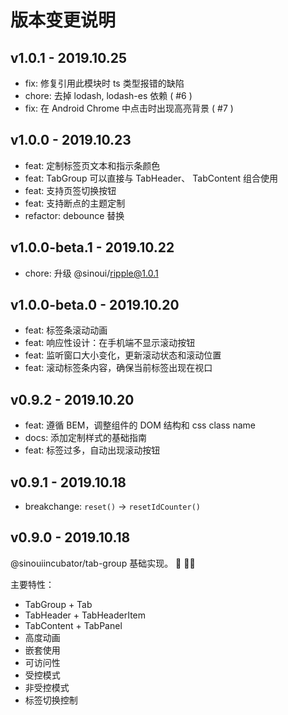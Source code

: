 # 版本变更说明

## v1.0.1 - 2019.10.25

- fix: 修复引用此模块时 ts 类型报错的缺陷
- chore: 去掉 lodash, lodash-es 依赖 ( #6 )
- fix: 在 Android Chrome 中点击时出现高亮背景 ( #7 )

## v1.0.0 - 2019.10.23

- feat: 定制标签页文本和指示条颜色
- feat: TabGroup 可以直接与 TabHeader、 TabContent 组合使用
- feat: 支持页签切换按钮
- feat: 支持断点的主题定制
- refactor: debounce 替换

## v1.0.0-beta.1 - 2019.10.22

- chore: 升级 @sinoui/ripple@1.0.1

## v1.0.0-beta.0 - 2019.10.20

- feat: 标签条滚动动画
- feat: 响应性设计：在手机端不显示滚动按钮
- feat: 监听窗口大小变化，更新滚动状态和滚动位置
- feat: 滚动标签条内容，确保当前标签出现在视口

## v0.9.2 - 2019.10.20

- feat: 遵循 BEM，调整组件的 DOM 结构和 css class name
- docs: 添加定制样式的基础指南
- feat: 标签过多，自动出现滚动按钮

## v0.9.1 - 2019.10.18

- breakchange: `reset()` -> `resetIdCounter()`

## v0.9.0 - 2019.10.18

@sinouiincubator/tab-group 基础实现。 :tada: :tada::tada:

主要特性：

- TabGroup + Tab
- TabHeader + TabHeaderItem
- TabContent + TabPanel
- 高度动画
- 嵌套使用
- 可访问性
- 受控模式
- 非受控模式
- 标签切换控制
